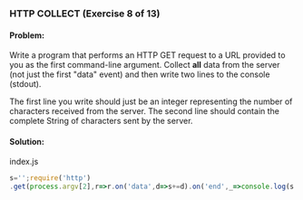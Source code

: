 ### HTTP COLLECT (Exercise 8 of 13)
#### Problem:
Write a program that performs an HTTP GET request to a URL provided to you as the first command-line argument. Collect **all** data from the server (not just the first "data" event) and then write two lines to the console (stdout).

The first line you write should just be an integer representing the number of characters received from the server. The second line should contain the complete String of characters sent by the server.

#### Solution:
index.js
```js
s='';require('http')
.get(process.argv[2],r=>r.on('data',d=>s+=d).on('end',_=>console.log(s.length+'\n'+s)))
```
